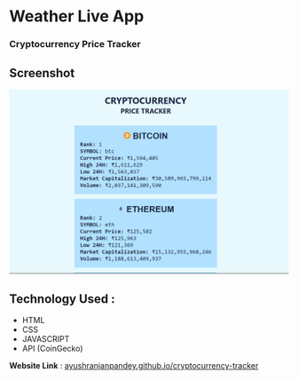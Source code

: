 # Weather Live App
### Cryptocurrency Price Tracker
  

## Screenshot
[![image](./assets/screenshot.png)](https://ayushranjanpandey.github.io/cryptocurrency-tracker/)

## Technology Used :
- HTML
- CSS
- JAVASCRIPT
- API (CoinGecko)

**Website Link** : [ayushranjanpandey.github.io/cryptocurrency-tracker](https://ayushranjanpandey.github.io/cryptocurrency-tracker/)